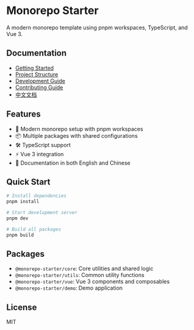 # Monorepo Starter

A modern monorepo template using pnpm workspaces, TypeScript, and Vue 3.

## Documentation

- [Getting Started](./docs/getting-started.md)
- [Project Structure](./docs/project-structure.md)
- [Development Guide](./docs/DEVELOPMENT.md)
- [Contributing Guide](./docs/CONTRIBUTING.md)
- [中文文档](./docs/zh/README.md)

## Features

- 🚀 Modern monorepo setup with pnpm workspaces
- 📦 Multiple packages with shared configurations
- 🛠️ TypeScript support
- ⚡ Vue 3 integration
- 📝 Documentation in both English and Chinese

## Quick Start

```bash
# Install dependencies
pnpm install

# Start development server
pnpm dev

# Build all packages
pnpm build
```

## Packages

- `@monorepo-starter/core`: Core utilities and shared logic
- `@monorepo-starter/utils`: Common utility functions
- `@monorepo-starter/vue`: Vue 3 components and composables
- `@monorepo-starter/demo`: Demo application

## License

MIT
